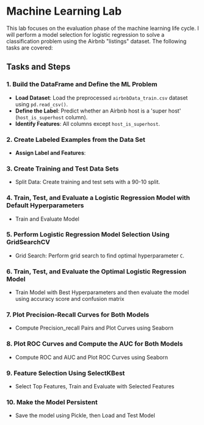 # Machine Learning Lab

This lab focuses on the evaluation phase of the machine learning life cycle. I will perform a model selection for logistic regression to solve a classification problem using the Airbnb "listings" dataset. The following tasks are covered:

## Tasks and Steps

### 1. Build the DataFrame and Define the ML Problem

- **Load Dataset**: Load the preprocessed `airbnbData_train.csv` dataset using `pd.read_csv()`.
- **Define the Label**: Predict whether an Airbnb host is a 'super host' (`host_is_superhost` column).
- **Identify Features**: All columns except `host_is_superhost`.

### 2. Create Labeled Examples from the Data Set

- **Assign Label and Features**: 
  
### 3. Create Training and Test Data Sets

- Split Data: Create training and test sets with a 90-10 split.

### 4. Train, Test, and Evaluate a Logistic Regression Model with Default Hyperparameters

- Train and Evaluate Model

### 5. Perform Logistic Regression Model Selection Using GridSearchCV

- Grid Search: Perform grid search to find optimal hyperparameter `C`.

### 6. Train, Test, and Evaluate the Optimal Logistic Regression Model

- Train Model with Best Hyperparameters and then evaluate the model using accuracy score and confusion matrix

### 7. Plot Precision-Recall Curves for Both Models

- Compute Precision_recall Pairs and Plot Curves using Seaborn

### 8. Plot ROC Curves and Compute the AUC for Both Models

- Compute ROC and AUC and Plot ROC Curves using Seaborn

### 9. Feature Selection Using SelectKBest

- Select Top Features, Train and Evaluate with Selected Features

### 10. Make the Model Persistent

- Save the model using Pickle, then Load and Test Model